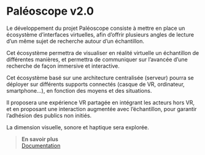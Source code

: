# Paléoscope v2.0

Le développement du projet Paléoscope consiste à mettre en place un écosystème d’interfaces virtuelles, afin d’offrir plusieurs angles de lecture d’un même sujet de recherche autour d’un échantillon.

Cet écosystème permettra de visualiser en réalité virtuelle un échantillon de différentes manières, et permettra de communiquer sur l’avancée d’une recherche de façon immersive et interactive.

Cet écosystème basé sur une architecture centralisée (serveur) pourra se déployer sur différents supports connectés (casque de VR, ordinateur, smartphone…), en fonction des moyens et des situations.

Il proposera une expérience VR partagée en intégrant les acteurs hors VR, et en proposant une interaction augmentée avec l’échantillon, pour garantir l’adhésion des publics non initiés.

La dimension visuelle, sonore et haptique sera explorée.

> **En savoir plus**  
> [Documentation](https://paleoscope.widerspa.ch/)
